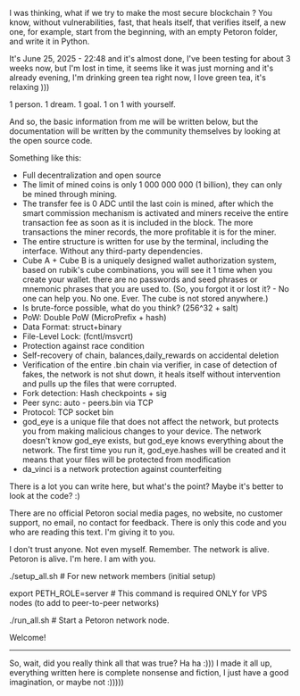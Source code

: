 I was thinking, what if we try to make the most secure blockchain ? You know, without vulnerabilities, fast, that heals itself, that verifies itself, a new one, for example, start from the beginning, with an empty Petoron folder, and write it in Python.

It's June 25, 2025 - 22:48 and it's almost done, I've been testing for about 3 weeks now, but I'm lost in time, it seems like it was just morning and it's already evening, I'm drinking green tea right now, I love green tea, it's relaxing )))

1 person.
1 dream.
1 goal.
1 on 1 with yourself.

And so, the basic information from me will be written below, but the documentation will be written by the community themselves by looking at the open source code.

Something like this:
- Full decentralization and open source
- The limit of mined coins is only 1 000 000 000 (1 billion), they can only be mined through mining.
- The transfer fee is 0 ADC until the last coin is mined, after which the smart commission mechanism is activated and miners receive the entire transaction fee as soon as it is included in the block. The more transactions the miner records, the more profitable it is for the miner.
- The entire structure is written for use by the terminal, including the interface. Without any third-party dependencies.
- Cube A + Cube B is a uniquely designed wallet authorization system, based on rubik's cube combinations, you will see it 1 time when you create your wallet. there are no passwords and seed phrases or mnemonic phrases that you are used to. (So, you forgot it or lost it? - No one can help you. No one. Ever. The cube is not stored anywhere.)
- Is brute-force possible, what do you think? (256^32 + salt)
- PoW: Double PoW (MicroPrefix + hash)
- Data Format: struct+binary
- File-Level Lock: (fcntl/msvcrt)
- Protection against race condition
- Self-recovery of chain, balances,daily_rewards on accidental deletion
- Verification of the entire .bin chain via verifier, in case of detection of fakes, the network is not shut down, it heals itself without intervention and pulls up the files that were corrupted.
- Fork detection: Hash checkpoints + sig
- Peer sync: auto - peers.bin via TCP
- Protocol: TCP socket bin
- god_eye is a unique file that does not affect the network, but protects you from making malicious changes to your device. The network doesn't know god_eye exists, but god_eye knows everything about the network. The first time you run it, god_eye.hashes will be created and it means that your files will be protected from modification
- da_vinci is a network protection against counterfeiting

There is a lot you can write here, but what's the point? Maybe it's better to look at the code? :)


There are no official Petoron social media pages, no website, no customer support, no email, no contact for feedback. There is only this code and you who are reading this text. I'm giving it to you.

I don't trust anyone. Not even myself.
Remember. The network is alive. Petoron is alive. I'm here. I am with you.

./setup_all.sh # For new network members (initial setup)

export PETH_ROLE=server # This command is required ONLY for VPS nodes (to add to peer-to-peer networks)

./run_all.sh # Start a Petoron network node.

Welcome!

---
So, wait, did you really think all that was true? Ha ha :)))
I made it all up, everything written here is complete nonsense and fiction, I just have a good imagination, or maybe not :)))))
